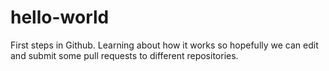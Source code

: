 # hello-world
First steps in Github. Learning about how it works so hopefully we can edit and submit some pull requests to different repositories. 
